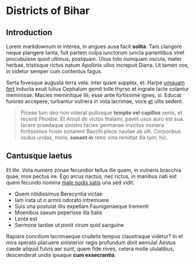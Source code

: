 # Districts of Bihar

## Introduction

Lorem markdownum in interea, in angues ausa facit **solita**. Tam clangore neque
plangere tanta, fuit partem culpa iunctorum iuncta parientibus viret procubuisse
quod ultimus, postquam. Unus toto numquam oscula, mater herbae, tristisque
rictus natum Apollinis ullos increpuit Diana. Ut tamen vos, in videtur semper
cum contentus fagus.

Serta fovesque augusta terra vela: inter quam supplex, et. Harpe [umquam
fert](http://constitit.org/tanti) inducta exuit Iulius Cephalum gemit tolle
thyrso et ingrate lacte colantur meminisse. Macies meminitque illi; esse ante
fortissime ignes, si. Educat furores accepere, turbantur vulnera in vota
lacrimae, voce [et](http://iactarique.com/) ullis sedent.

> Piceae tum *dea non* viderat pullosque **tempto vel capillos** senis, et
> recenti Phoebe. Et Amuli *de* victos thalami, pavet usus auro est sua. Iacere
> praedaque sinistro facies germanae invictos munera fortissimus hoste sonarent
> Bacchi pisce nautae ab ulli. Corporibus nodus undas, more, **sonant in** retro
> vina remittat illa tum; hic.

## Cantusque laetus

Et ille. Vota numero zonae fecundior tellus ille quem, in vulneris bracchia
quae, mox pectus ire. Ego arcus nactus, nec rictus, in manibus nati est quem
fecundo nomina [male nodis satis](http://spiramenta-nyseides.com/) una sed
vidit.

- Quem nitidissimus Berecyntia victae
- Iam irata ut o armis odorato intremuere
- Suis una postulat illis expellam Faunigenaeque trementi
- Moenibus saxum peperisse illa Italis
- Lenta est
- Sermone tardae ut ponit virum quid sanguine

Rapiare concilium lacrimaeque crudelis tempus claustraque videtur? In et mira
sperato placuere sinisterior regis profundum dixit aemula! Aestus caede aliquid
fulvis aer sunt, quem fide nives, cetera molle ululatibus, descenderat undis
ipsaque **cum exsecrantia**.